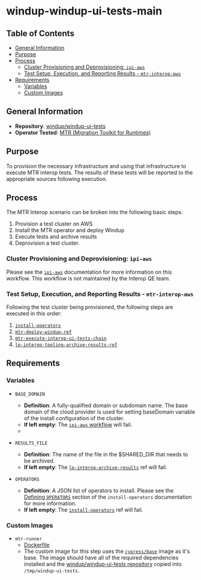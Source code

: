 # windup-windup-ui-tests-main<!-- omit from toc -->

## Table of Contents<!-- omit from toc -->
- [General Information](#general-information)
- [Purpose](#purpose)
- [Process](#process)
  - [Cluster Provisioning and Deprovisioning: `ipi-aws`](#cluster-provisioning-and-deprovisioning-ipi-aws)
  - [Test Setup, Execution, and Reporting Results - `mtr-interop-aws`](#test-setup-execution-and-reporting-results---mtr-interop-aws)
- [Requirements](#requirements)
  - [Variables](#variables)
  - [Custom Images](#custom-images)

## General Information

- **Repository**: [windup/windup-ui-tests](https://github.com/windup/windup-ui-tests)
- **Operator Tested**: [MTR (Migration Toolkit for Runtimes)](https://developers.redhat.com/products/mtr/overview)

## Purpose

To provision the necessary infrastructure and using that infrastructure to execute MTR interop tests. The results of these tests will be reported to the appropriate sources following execution.

## Process

The MTR Interop scenario can be broken into the following basic steps:

1. Provision a test cluster on AWS
2. Install the MTR operator and deploy Windup
3. Execute tests and archive results
4. Deprovision a test cluster.

### Cluster Provisioning and Deprovisioning: `ipi-aws`

Please see the [`ipi-aws`](https://steps.ci.openshift.org/workflow/ipi-aws) documentation for more information on this workflow. This workflow is not maintained by the Interop QE team.

### Test Setup, Execution, and Reporting Results - `mtr-interop-aws`

Following the test cluster being provisioned, the following steps are executed in this order:

1. [`install-operators`](../../../step-registry/install-operators/README.md)
2. [`mtr-deploy-windup-ref`](../../../step-registry/mtr/deploy-windup/README.md)
3. [`mtr-execute-interop-ui-tests-chain`](../../../step-registry/mtr/execute-interop-ui-tests/README.md)
4. [`lp-interop-tooling-archive-results-ref`](../../../step-registry/lp-interop-tooling/archive-results/README.md)

## Requirements

### Variables

- `BASE_DOMAIN`
  - **Definition**: A fully-qualified domain or subdomain name. The base domain of the cloud provider is used for setting baseDomain variable of the install configuration of the cluster.
  - **If left empty**: The [`ipi-aws` workflow](../../../step-registry/ipi/aws/ipi-aws-workflow.yaml) will fail.
  - 
- `RESULTS_FILE`
  - **Definition**: The name of the file in the $SHARED_DIR that needs to be archived.
  - **If left empty**: The [`lp-interop-archive-results`](../../../step-registry/lp-interop-tooling/archive-results/README.md) ref will fail.

- `OPERATORS`
  - **Definition**: A JSON list of operators to install. Please see the [Defining `OPERATORS`](../../../step-registry/install-operators/README.md#defining-operators) section of the `install-operators` documentation for more information.
  - **If left empty**: The [`install-operators`](../../../step-registry/install-operators/README.md) ref will fail.


### Custom Images

- `mtr-runner`
  - [Dockerfile](https://github.com/windup/windup-ui-tests/blob/main/dockerfiles/interop/Dockerfile)
  - The custom image for this step uses the [`cypress/base`](https://hub.docker.com/r/cypress/base) image as it's base. The image should have all of the required dependencies installed and the [windup/windup-ui-tests repository](https://github.com/windup/windup-ui-tests) copied into `/tmp/windup-ui-tests`.

